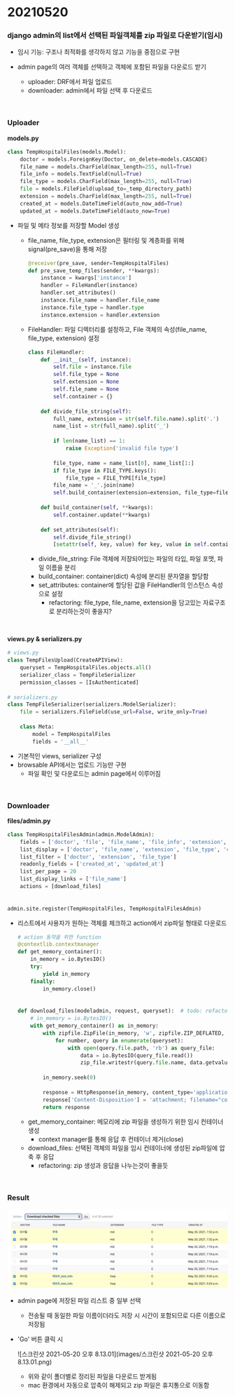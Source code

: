 # 20210520

### django admin의 list에서 선택된 파일객체를 zip 파일로 다운받기(임시)

-   임시 기능: 구조나 최적화를 생각하지 않고 기능을 중점으로 구현

-   admin page의 여러 객체를 선택하고 객체에 포함된 파일을 다운로드 받기
    -   uploader: DRF에서 파일 업로드
    -   downloader: admin에서 파일 선택 후 다운로드

<br>

### Uploader

**models.py**

```python
class TempHospitalFiles(models.Model):
    doctor = models.ForeignKey(Doctor, on_delete=models.CASCADE)
    file_name = models.CharField(max_length=255, null=True)
    file_info = models.TextField(null=True)
    file_type = models.CharField(max_length=255, null=True)
    file = models.FileField(upload_to=_temp_directory_path)
    extension = models.CharField(max_length=255, null=True)
    created_at = models.DateTimeField(auto_now_add=True)
    updated_at = models.DateTimeField(auto_now=True)
```

-   파일 및 메타 정보를 저장할 Model 생성

    -   file_name, file_type, extension은 필터링 및 계층화를 위해 signal(pre_save)을 통해 저장

        ```python
        @receiver(pre_save, sender=TempHospitalFiles)
        def pre_save_temp_files(sender, **kwargs):
            instance = kwargs['instance']
            handler = FileHandler(instance)
            handler.set_attributes()
            instance.file_name = handler.file_name
            instance.file_type = handler.type
            instance.extension = handler.extension
        ```

    -   FileHandler: 파일 디렉터리를 설정하고, File 객체의 속성(file_name, file_type, extension) 설정

        ```python
        class FileHandler:
            def __init__(self, instance):
                self.file = instance.file
                self.file_type = None
                self.extension = None
                self.file_name = None
                self.container = {}
        
            def divide_file_string(self):
                full_name, extension = str(self.file.name).split('.')
                name_list = str(full_name).split('_')
        
                if len(name_list) == 1:
                    raise Exception('invalid file type')
        
                file_type, name = name_list[0], name_list[1:]
                if file_type in FILE_TYPE.keys():
                    file_type = FILE_TYPE[file_type]
                file_name = '_'.join(name)
                self.build_container(extension=extension, file_type=file_type, file_name=file_name)
        
            def build_container(self, **kwargs):
                self.container.update(**kwargs)
        
            def set_attributes(self):
                self.divide_file_string()
                [setattr(self, key, value) for key, value in self.container.items()]
        
        ```

        -   divide_file_string: File 객체에 저장되어있는 파일의 타입, 파일 포맷, 파일 이름을 분리
        -   build_container: container(dict) 속성에 분리된 문자열을 할당함
        -   set_attributes: container에 할당된 값을 FileHandler의 인스턴스 속성으로 설정
            -   refactoring: file_type, file_name, extension을 담고있는 자료구조로 분리하는것이 좋을지?

        

<br>

**views.py & serializers.py**

```python
# views.py
class TempFilesUpload(CreateAPIView):
    queryset = TempHospitalFiles.objects.all()
    serializer_class = TempFileSerializer
    permission_classes = [IsAuthenticated]
    
# serializers.py
class TempFileSerializer(serializers.ModelSerializer):
    file = serializers.FileField(use_url=False, write_only=True)

    class Meta:
        model = TempHospitalFiles
        fields = '__all__'
```

-   기본적인 views, serializer 구성
-   browsable API에서는 업로드 기능만 구현
    -   파일 확인 및 다운로드는 admin page에서 이루어짐



<br>

### Downloader

**files/admin.py**

```python 
class TempHospitalFilesAdmin(admin.ModelAdmin):
    fields = ['doctor', 'file', 'file_name', 'file_info', 'extension', 'file_type', 'created_at', 'updated_at']
    list_display = ['doctor', 'file_name', 'extension', 'file_type', 'created_at']
    list_filter = ['doctor', 'extension', 'file_type']
    readonly_fields = ['created_at', 'updated_at']
    list_per_page = 20
    list_display_links = ['file_name']
    actions = [download_files]


admin.site.register(TempHospitalFiles, TempHospitalFilesAdmin)
```

-   리스트에서 사용자가 원하는 객체를 체크하고 action에서 zip파일 형태로 다운로드

    ```python
    # action 동작을 위한 function
    @contextlib.contextmanager
    def get_memory_container():
        in_memory = io.BytesIO()
        try:
            yield in_memory
        finally:
            in_memory.close()
    
    
    def download_files(modeladmin, request, queryset):  # todo: refactoring
        # in_memory = io.BytesIO()
        with get_memory_container() as in_memory:
            with zipfile.ZipFile(in_memory, 'w', zipfile.ZIP_DEFLATED, False) as zip_file:
                for number, query in enumerate(queryset):
                    with open(query.file.path, 'rb') as query_file:
                        data = io.BytesIO(query_file.read())
                        zip_file.writestr(query.file.name, data.getvalue())
    
            in_memory.seek(0)
    
            response = HttpResponse(in_memory, content_type='application/zip')
            response['Content-Disposition'] = 'attachment; filename="compressed_health_file.zip"'
            return response
    ```

    -   get_memory_container: 메모리에 zip 파일을 생성하기 위한 임시 컨테이너 생성
        -   context manager를 통해 응답 후 컨테이너 제거(close)
    -   download_files: 선택된 객체의 파일을 임시 컨테이너에 생성된 zip파일에 압축 후 응답
        -   refactoring: zip 생성과 응답을 나누는것이 좋을듯

<br>

### Result

![image-20210520201039917](images/image-20210520201039917.png)

-   admin page에 저장된 파일 리스트 중 일부 선택

    -   전송될 때 동일한 파일 이름이더라도 저장 시 시간이 포함되므로 다른 이름으로 저장됨

-   'Go' 버튼 클릭 시

    ![스크린샷 2021-05-20 오후 8.13.01](images/스크린샷 2021-05-20 오후 8.13.01.png)

    -   위와 같이 폴더별로 정리된 파일을 다운로드 받게됨
    -   mac 환경에서 자동으로 압축이 해제되고 zip 파일은 휴지통으로 이동함

